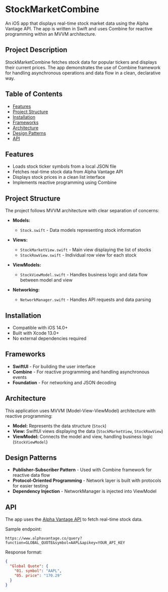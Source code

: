 # StockMarketCombine

An iOS app that displays real-time stock market data using the Alpha Vantage API. The app is written in Swift and uses Combine for reactive programming within an MVVM architecture.

## Project Description

StockMarketCombine fetches stock data for popular tickers and displays their current prices. The app demonstrates the use of Combine framework for handling asynchronous operations and data flow in a clean, declarative way.

## Table of Contents

- [Features](#features)
- [Project Structure](#project-structure)
- [Installation](#installation)
- [Frameworks](#frameworks)
- [Architecture](#architecture)
- [Design Patterns](#design-patterns)
- [API](#api)

## Features

- Loads stock ticker symbols from a local JSON file
- Fetches real-time stock data from Alpha Vantage API
- Displays stock prices in a clean list interface
- Implements reactive programming using Combine

## Project Structure

The project follows MVVM architecture with clear separation of concerns:

- **Models:** 
  - `Stock.swift` - Data models representing stock information
  
- **Views:** 
  - `StockMarketView.swift` - Main view displaying the list of stocks
  - `StockRowView.swift` - Individual row view for each stock
  
- **ViewModels:** 
  - `StockViewModel.swift` - Handles business logic and data flow between model and view

- **Networking:** 
  - `NetworkManager.swift` - Handles API requests and data parsing

## Installation

- Compatible with iOS 14.0+
- Built with Xcode 13.0+
- No external dependencies required

## Frameworks

- **SwiftUI** - For building the user interface
- **Combine** - For reactive programming and handling asynchronous events
- **Foundation** - For networking and JSON decoding

## Architecture

This application uses MVVM (Model-View-ViewModel) architecture with reactive programming:

- **Model:** Represents the data structure (`Stock`)
- **View:** SwiftUI views displaying the data (`StockMarketView`, `StockRowView`)
- **ViewModel:** Connects the model and view, handling business logic (`StockViewModel`)

## Design Patterns

- **Publisher-Subscriber Pattern** - Used with Combine framework for reactive data flow
- **Protocol-Oriented Programming** - Network layer is built with protocols for easier testing
- **Dependency Injection** - NetworkManager is injected into ViewModel

## API

The app uses the [Alpha Vantage API](https://www.alphavantage.co/) to fetch real-time stock data. 

Sample endpoint:
```
https://www.alphavantage.co/query?function=GLOBAL_QUOTE&symbol=AAPL&apikey=YOUR_API_KEY
```

Response format:
```json
{
  "Global Quote": {
    "01. symbol": "AAPL",
    "05. price": "170.29"
  }
}
```
